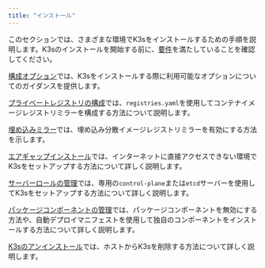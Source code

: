 ```yaml
---
title: "インストール"
---
```


このセクションでは、さまざまな環境でK3sをインストールするための手順を説明します。K3sのインストールを開始する前に、[要件](requirements.md)を満たしていることを確認してください。

[構成オプション](configuration.md)では、K3sをインストールする際に利用可能なオプションについてのガイダンスを提供します。

[プライベートレジストリの構成](private-registry.md)では、`registries.yaml`を使用してコンテナイメージレジストリミラーを構成する方法について説明します。

[埋め込みミラー](registry-mirror.md)では、埋め込み分散イメージレジストリミラーを有効にする方法を示します。

[エアギャップインストール](airgap.md)では、インターネットに直接アクセスできない環境でK3sをセットアップする方法について詳しく説明します。

[サーバーロールの管理](server-roles.md)では、専用の`control-plane`または`etcd`サーバーを使用してK3sをセットアップする方法について詳しく説明します。

[パッケージコンポーネントの管理](packaged-components.md)では、パッケージコンポーネントを無効にする方法や、自動デプロイマニフェストを使用して独自のコンポーネントをインストールする方法について詳しく説明します。

[K3sのアンインストール](uninstall.md)では、ホストからK3sを削除する方法について詳しく説明します。